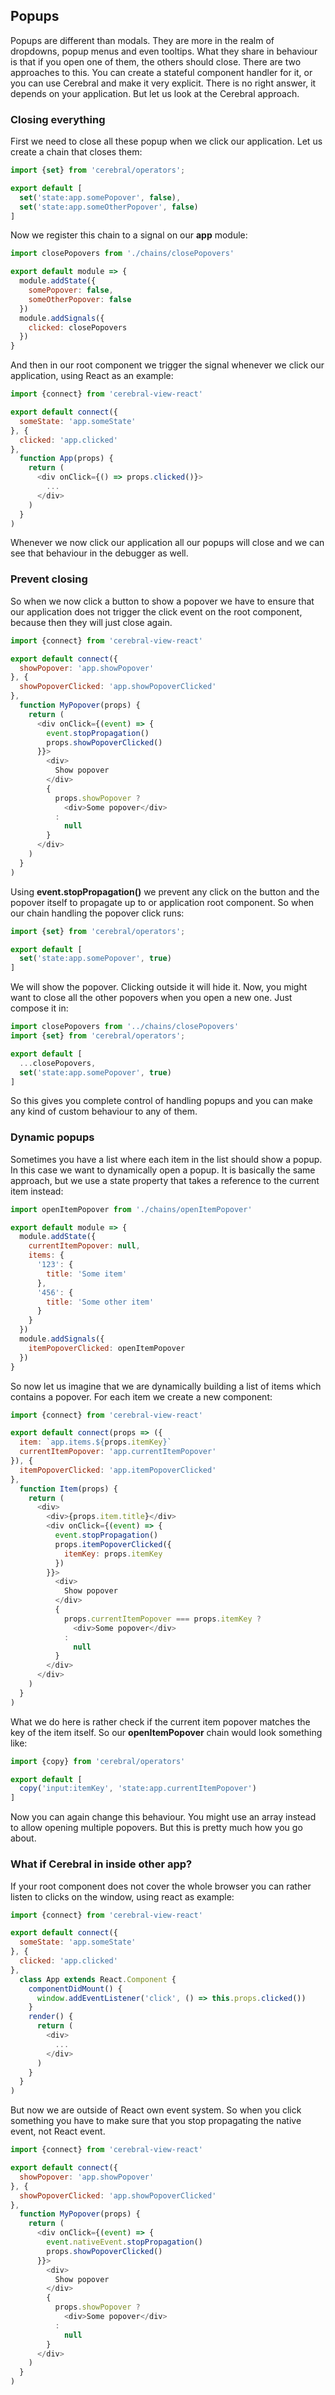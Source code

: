## Popups

Popups are different than modals. They are more in the realm of dropdowns, popup menus and even tooltips. What they share in behaviour is that if you open one of them, the others should close. There are two approaches to this. You can create a stateful component handler for it, or you can use Cerebral and make it very explicit. There is no right answer, it depends on your application. But let us look at the Cerebral approach.

### Closing everything
First we need to close all these popup when we click our application. Let us create a chain that closes them:

```javascript
import {set} from 'cerebral/operators';

export default [
  set('state:app.somePopover', false),
  set('state:app.someOtherPopover', false)
]
```

Now we register this chain to a signal on our **app** module:

```javascript
import closePopovers from './chains/closePopovers'

export default module => {
  module.addState({
    somePopover: false,
    someOtherPopover: false
  })
  module.addSignals({
    clicked: closePopovers
  })
}
```

And then in our root component we trigger the signal whenever we click our application, using React as an example:

```javascript
import {connect} from 'cerebral-view-react'

export default connect({
  someState: 'app.someState'
}, {
  clicked: 'app.clicked'
},
  function App(props) {
    return (
      <div onClick={() => props.clicked()}>
        ...
      </div>
    )
  }
)
```

Whenever we now click our application all our popups will close and we can see that behaviour in the debugger as well.

### Prevent closing
So when we now click a button to show a popover we have to ensure that our application does not trigger the click event on the root component, because then they will just close again.

```javascript
import {connect} from 'cerebral-view-react'

export default connect({
  showPopover: 'app.showPopover'
}, {
  showPopoverClicked: 'app.showPopoverClicked'
},
  function MyPopover(props) {
    return (
      <div onClick={(event) => {
        event.stopPropagation()
        props.showPopoverClicked()
      }}>
        <div>
          Show popover
        </div>
        {
          props.showPopover ?
            <div>Some popover</div>
          :
            null
        }
      </div>
    )
  }
)
```

Using **event.stopPropagation()** we prevent any click on the button and the popover itself to propagate up to or application root component. So when our chain handling the popover click runs:

```javascript
import {set} from 'cerebral/operators';

export default [
  set('state:app.somePopover', true)
]
```

We will show the popover. Clicking outside it will hide it. Now, you might want to close all the other popovers when you open a new one. Just compose it in:

```javascript
import closePopovers from '../chains/closePopovers'
import {set} from 'cerebral/operators';

export default [
  ...closePopovers,
  set('state:app.somePopover', true)
]
```

So this gives you complete control of handling popups and you can make any kind of custom behaviour to any of them.

### Dynamic popups
Sometimes you have a list where each item in the list should show a popup. In this case we want to dynamically open a popup. It is basically the same approach, but we use a state property that takes a reference to the current item instead:

```javascript
import openItemPopover from './chains/openItemPopover'

export default module => {
  module.addState({
    currentItemPopover: null,
    items: {
      '123': {
        title: 'Some item'
      },
      '456': {
        title: 'Some other item'
      }
    }
  })
  module.addSignals({
    itemPopoverClicked: openItemPopover
  })
}
```

So now let us imagine that we are dynamically building a list of items which contains a popover. For each item we create a new component:

```javascript
import {connect} from 'cerebral-view-react'

export default connect(props => ({
  item: `app.items.${props.itemKey}`
  currentItemPopover: 'app.currentItemPopover'
}), {
  itemPopoverClicked: 'app.itemPopoverClicked'
},
  function Item(props) {
    return (
      <div>
        <div>{props.item.title}</div>
        <div onClick={(event) => {
          event.stopPropagation()
          props.itemPopoverClicked({
            itemKey: props.itemKey
          })
        }}>
          <div>
            Show popover
          </div>
          {
            props.currentItemPopover === props.itemKey ?
              <div>Some popover</div>
            :
              null
          }
        </div>
      </div>
    )
  }
)
```

What we do here is rather check if the current item popover matches the key of the item itself. So our **openItemPopover** chain would look something like:

```javascript
import {copy} from 'cerebral/operators'

export default [
  copy('input:itemKey', 'state:app.currentItemPopover')
]
```

Now you can again change this behaviour. You might use an array instead to allow opening multiple popovers. But this is pretty much how you go about.

### What if Cerebral in inside other app?
If your root component does not cover the whole browser you can rather listen to clicks on the window, using react as example:

```javascript
import {connect} from 'cerebral-view-react'

export default connect({
  someState: 'app.someState'
}, {
  clicked: 'app.clicked'
},
  class App extends React.Component {
    componentDidMount() {
      window.addEventListener('click', () => this.props.clicked())
    }
    render() {
      return (
        <div>
          ...
        </div>
      )
    }
  }
)
```

But now we are outside of React own event system. So when you click something you have to make sure that you stop propagating the native event, not React event.

```javascript
import {connect} from 'cerebral-view-react'

export default connect({
  showPopover: 'app.showPopover'
}, {
  showPopoverClicked: 'app.showPopoverClicked'
},
  function MyPopover(props) {
    return (
      <div onClick={(event) => {
        event.nativeEvent.stopPropagation()
        props.showPopoverClicked()
      }}>
        <div>
          Show popover
        </div>
        {
          props.showPopover ?
            <div>Some popover</div>
          :
            null
        }
      </div>
    )
  }
)
```

